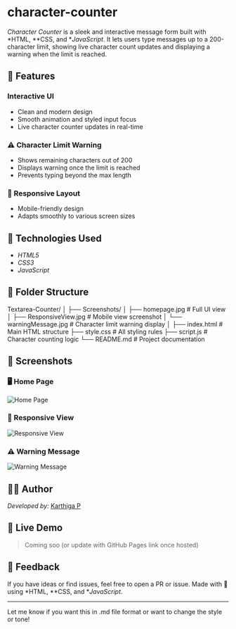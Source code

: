 # character-counter

*Character Counter* is a sleek and interactive message form built with *HTML, **CSS, and **JavaScript*. It lets users type messages up to a 200-character limit, showing live character count updates and displaying a warning when the limit is reached.

## 🌟 Features

###  Interactive UI

* Clean and modern design
* Smooth animation and styled input focus
* Live character counter updates in real-time

### ⚠ Character Limit Warning

* Shows remaining characters out of 200
* Displays warning once the limit is reached
* Prevents typing beyond the max length

### 📱 Responsive Layout

* Mobile-friendly design
* Adapts smoothly to various screen sizes

## 🧰 Technologies Used

* *HTML5*
* *CSS3*
* *JavaScript*

## 📁 Folder Structure


Textarea-Counter/
│
├── Screenshots/
│   ├── homepage.jpg               # Full UI view
│   ├── ResponsiveView.jpg         # Mobile view screenshot
│   └── warningMessage.jpg         # Character limit warning display
│
├── index.html                     # Main HTML structure
├── style.css                      # All styling rules
├── script.js                      # Character counting logic
└── README.md                      # Project documentation


## 📸 Screenshots

### 🖥 Home Page

![Home Page](./Screenshots/homepage.jpg)

### 📱 Responsive View

![Responsive View](./Screenshots/ResponsiveView.jpg)

### ⚠ Warning Message

![Warning Message](./Screenshots/warningMessage.jpg)

## 👩‍💻 Author

*Developed by:* [Karthiga P](https://github.com/KarthigaP20)

## 🚀 Live Demo

> Coming soo (or update with GitHub Pages link once hosted)

## 💬 Feedback

If you have ideas or find issues, feel free to open a PR or issue.
Made with 💙 using *HTML, **CSS, and **JavaScript*.

---

Let me know if you want this in .md file format or want to change the style or tone!
